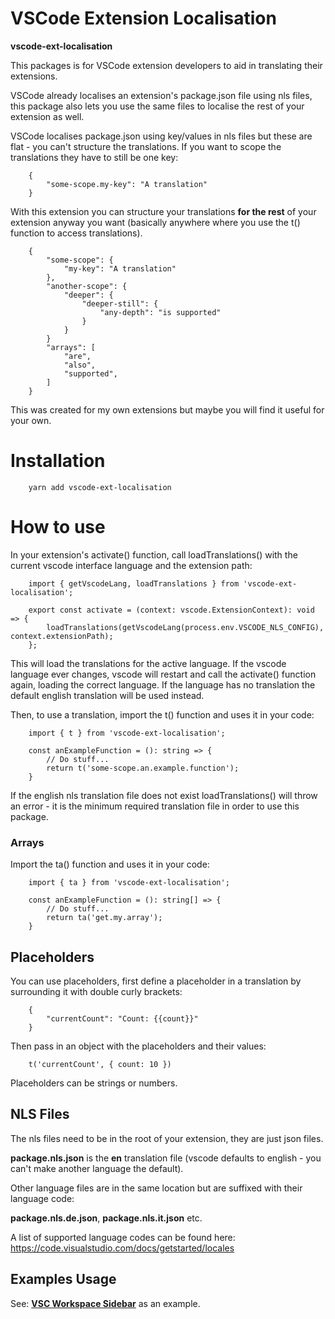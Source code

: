 # VSCode Extension Localisation

**vscode-ext-localisation**

This packages is for VSCode extension developers to aid in translating their extensions.

VSCode already localises an extension's package.json file using nls files, this package also lets you use the same files to localise the rest of your extension as well.

VSCode localises package.json using key/values in nls files but these are flat - you can't structure the translations. If you want to scope the translations they have to still be one key:

```
    {
        "some-scope.my-key": "A translation"
    }
```

With this extension you can structure your translations **for the rest** of your extension anyway you want (basically anywhere where you use the t() function to access translations).

```
    {
        "some-scope": {
            "my-key": "A translation"
        },
        "another-scope": {
            "deeper": {
                "deeper-still": {
                    "any-depth": "is supported"
                }
            }
        }
        "arrays": [
            "are",
            "also",
            "supported",
        ]
    }
```

This was created for my own extensions but maybe you will find it useful for your own.

# Installation

```
    yarn add vscode-ext-localisation
```

# How to use

In your extension's activate() function, call loadTranslations() with the current vscode interface language and the extension path:

```
    import { getVscodeLang, loadTranslations } from 'vscode-ext-localisation';

    export const activate = (context: vscode.ExtensionContext): void => {
        loadTranslations(getVscodeLang(process.env.VSCODE_NLS_CONFIG), context.extensionPath);
    };
```

This will load the translations for the active language. If the vscode language ever changes, vscode will restart and call the activate() function again, loading the correct language. If the language has no translation the default english translation will be used instead.

Then, to use a translation, import the t() function and uses it in your code:

```
    import { t } from 'vscode-ext-localisation';

    const anExampleFunction = (): string => {
        // Do stuff...
        return t('some-scope.an.example.function');
    }
```

If the english nls translation file does not exist loadTranslations() will throw an error - it is the minimum required translation file in order to use this package.

### Arrays

Import the ta() function and uses it in your code:

```
    import { ta } from 'vscode-ext-localisation';

    const anExampleFunction = (): string[] => {
        // Do stuff...
        return ta('get.my.array');
    }
```

## Placeholders

You can use placeholders, first define a placeholder in a translation by surrounding it with double curly brackets:

```
    {
        "currentCount": "Count: {{count}}"
    }
```

Then pass in an object with the placeholders and their values:

```
    t('currentCount', { count: 10 })
```

Placeholders can be strings or numbers.

## NLS Files

The nls files need to be in the root of your extension, they are just json files.

**package.nls.json** is the **en** translation file (vscode defaults to english - you can't make another language the default).

Other language files are in the same location but are suffixed with their language code:

**package.nls.de.json**, **package.nls.it.json** etc.

A list of supported language codes can be found here: https://code.visualstudio.com/docs/getstarted/locales

## Examples Usage

See: **[VSC Workspace Sidebar](https://github.com/sketchbuch/vsc-workspace-sidebar)** as an example.
